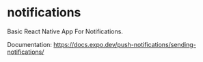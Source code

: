 # notifications

Basic React Native App For Notifications.

Documentation: https://docs.expo.dev/push-notifications/sending-notifications/
